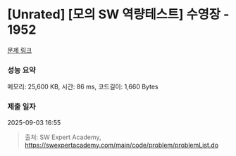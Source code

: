 # [Unrated] [모의 SW 역량테스트] 수영장 - 1952 

[문제 링크](https://swexpertacademy.com/main/code/problem/problemDetail.do?contestProbId=AV5PpFQaAQMDFAUq) 

### 성능 요약

메모리: 25,600 KB, 시간: 86 ms, 코드길이: 1,660 Bytes

### 제출 일자

2025-09-03 16:55



> 출처: SW Expert Academy, https://swexpertacademy.com/main/code/problem/problemList.do